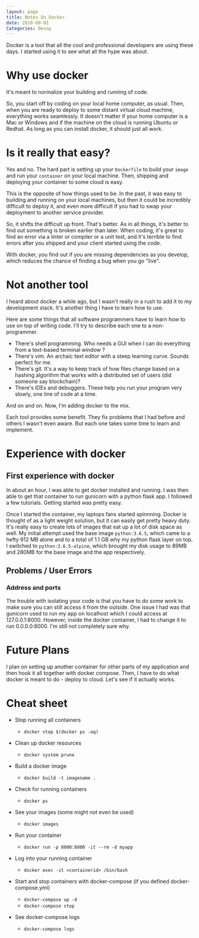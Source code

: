 ```yaml
---
layout: page
title: Notes On Docker
date: 2018-08-01
Categories: Devop
---
```


Docker is a tool that all the cool and professional developers are using these days. I started using it to see what all the hype was about.

# Why use docker

It's meant to normalize your building and running of code.

So, you start off by coding on your local home computer, as usual. Then, when you are ready to deploy to some distant virtual cloud machine, everything works seamlessly. It doesn't matter if your home computer is a Mac or Windows and if the machine on the cloud is running Ubuntu or Redhat. As long as you can install docker, it should just all work.

# Is it really that easy?

Yes and no. The hard part is setting up your `Dockerfile` to build your `image` and run your `container` on your local machine. Then, shipping and deploying your container to some cloud is easy.

This is the opposite of how things used to be. In the past, it was easy to building and running on your local machines, but then it could be incredibly difficult to deploy it, and even more difficult if you had to swap your deployment to another service provider. 

So, it shifts the difficult up front. That's better. As in all things, it's better to find out something is broken earlier than later. When coding, it's great to find an error via a linter or compiler or a unit test, and it's terrible to find errors after you shipped and your client started using the code. 

With docker, you find out if you are missing dependencies as you develop, which reduces the chance of finding a bug when you go "live".

# Not another tool

I heard about docker a while ago, but I wasn't really in a rush to add it to my development stack. It's another thing I have to learn how to use.

Here are some things that all software programmers have to learn how to use on top of writing code. I'll try to describe each one to a non-programmer. 

- There's shell programming. Who needs a GUI when I can do everything from a text-based terminal window ?
- There's vim. An archaic text editor with a steep learning curve. Sounds perfect for me. 
- There's git. It's a way to keep track of how files change based on a hashing algorithm that works with a distributed set of users (did someone say blockchain)?
- There's IDEs and debuggers. These help you run your program very slowly, one line of code at a time. 

And on and on. Now, I'm adding docker to the mix.

Each tool provides some benefit. They fix problems that I had before and others I wasn't even aware. But each one takes some time to learn and implement.

# Experience with docker

## First experience with docker

In about an hour, I was able to get docker installed and running. I was then able to get that container to run gunicorn with a python flask app. I followed a few tutorials. Getting started was pretty easy.

Once I started the container, my laptops fans started spinnning. Docker is thought of as a light weight solution, but it can easily get pretty heavy duty. It's really easy to create lots of images that eat up a lot of disk space as well. My initial attempt used the base image `python:3.6.5`, which came to a hefty 912 MB alone and to a total of 1.1 GB why my python flask layer on top. I switched to `python:3.6.5-alpine`, which brought my disk usage to 89MB and 280MB for the base image and the app respectively.


## Problems / User Errors

### Address and ports

The trouble with isolating your code is that you have to do some work to make sure you can still access it from the outside. One issue I had was that gunicorn used to run my app on localhost which I could access at 127.0.0.1:8000. However, inside the docker container, I had to change it to run 0.0.0.0:8000. I'm still not completely sure why. 

# Future Plans
I plan on setting up another container for other parts of my application and then hook it all together with docker compose. Then, I have to do what docker is meant to do - deploy to cloud.  Let's see if it actually works. 

# Cheat sheet
+ Stop running all containers

    + `docker stop $(docker ps -aq)`

+ Clean up docker resources
    + `docker system prune`

+ Build a docker image
    + `docker build -t imagename .`

+ Check for running containers
    + `docker ps`

+ See your images (some might not even be used)
    + `docker images`

+ Run your container
    + `docker run -p 8000:8000 -it --rm -d myapp`

+ Log into your running container
    + `docker exec -it <containerid> /bin/bash`
    
+ Start and stop containers with docker-compose (if you defined docker-compose.yml)
    + `docker-compose up -d` 
    + `docker-compose stop`

+ See docker-compose logs
    + `docker-compose logs`


